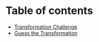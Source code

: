# Table of contents

* [Transformation Challenge](README.md)
* [Guess the Transformation](challenge-kickoff.md)


